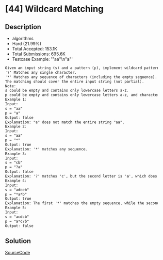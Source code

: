 # [44] Wildcard Matching

## Description

* algorithms
* Hard (21.99%)
* Total Accepted:    153.1K
* Total Submissions: 695.6K
* Testcase Example:  '"aa"\n"a"'

```md
Given an input string (s) and a pattern (p), implement wildcard pattern matching with support for '?' and '*'.
'?' Matches any single character.
'*' Matches any sequence of characters (including the empty sequence).
The matching should cover the entire input string (not partial).
Note:
s could be empty and contains only lowercase letters a-z.
p could be empty and contains only lowercase letters a-z, and characters like ? or *.
Example 1:
Input:
s = "aa"
p = "a"
Output: false
Explanation: "a" does not match the entire string "aa".
Example 2:
Input:
s = "aa"
p = "*"
Output: true
Explanation: '*' matches any sequence.
Example 3:
Input:
s = "cb"
p = "?a"
Output: false
Explanation: '?' matches 'c', but the second letter is 'a', which does not match 'b'.
Example 4:
Input:
s = "adceb"
p = "*a*b"
Output: true
Explanation: The first '*' matches the empty sequence, while the second '*' matches the substring "dce".
Example 5:
Input:
s = "acdcb"
p = "a*c?b"
Output: false

```

## Solution

[SourceCode](./solution.js)